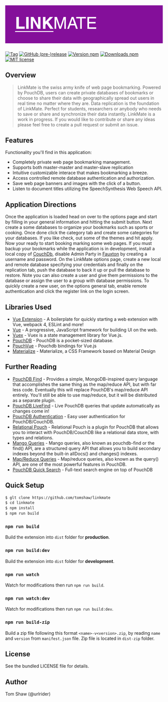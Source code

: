 <h1><img src="https://github.com/tomshaw/linkmate/blob/master/docs/screenshots/logo.png" alt="LinkMate" title="LinkMate"></h1>

[![Tag](https://img.shields.io/github/tag/tomshaw/linkmate.svg)](https://github.com/tomshaw/linkmate/tags)
[![GitHub (pre-)release](https://img.shields.io/github/release/tomshaw/linkmate/all.svg)](https://github.com/tomshaw/linkmate/releases)
[![Version npm](https://img.shields.io/npm/v/linkmate.svg)](https://www.npmjs.com/package/linkmate)
[![Downloads npm](https://img.shields.io/npm/dt/linkmate.svg)](https://www.npmjs.com/package/linkmate)
[![MIT license](https://img.shields.io/npm/l/linkmate.svg)](https://github.com/tomshaw/linkmate/blob/master/LICENSE)

## Overview

> LinkMate is the swiss army knife of web page bookmarking. Powered by PouchDB, users can create private databases of bookmarks or choose to share their data with geographically spread out users in real time no matter where they are. Data replication is the foundation of LinkMate. Perfect for students, researchers or anybody who needs to save or share and synchronize their data instantly. LinkMate is a work in progress. If you would like to contribute or share any ideas please feel free to create a pull request or submit an issue.

## Features

Functionality you'll find in this application:

- Completely private web page bookmarking management.
- Supports both master-master and master-slave replication
- Intuitive customizable interace that makes bookmarking a breeze.
- Access controlled remote database authentication and authorization.  
- Save web page banners and images with the click of a button.
- Listen to document titles utilizing the SpeechSynthesis Web Speech API.

## Application Directions

Once the application is loaded head on over to the options page and start by filling in your general information and hitting the submit button. Next create a some databases to organize your bookmarks such as sports or cooking. Once done click the category tab and create some categories for your databases. If you like check, out some of the themes and hit apply. Now your ready to start booking marking some web pages. If you must backup your bookmarks while the application is in development, install a local copy of [CouchDb](https://couchdb.apache.org/), disable Admin Party in [Fauxton](https://couchdb.apache.org/fauxton-visual-guide/) by creating a username and password. On the LinkMate options page, create a new local and remote database specifying your credentials and finally on the replication tab, push the database to back it up or pull the database to restore. Note you can also create a user and give them permissions to the database or assign the user to a group with database permissions. To quickly create a new user, on the options general tab, enable remote authentication and click the register link on the login screen. 

## Libraries Used

+ [Vue Extension](https://github.com/Kocal/vue-web-extension) - A boilerplate for quickly starting a web extension with Vue, webpack 4, ESLint and more!
+ [Vue](https://vuejs.org) - A progressive, JavaScript framework for building UI on the web.
+ [Vuex](https://vuex.vuejs.org/en) - Vuex is a state management library for Vue.js.
+ [PouchDB](https://github.com/pouchdb/pouchdb) - PouchDB is a pocket-sized database.
+ [PouchVue](https://github.com/MDSLKTR/pouch-vue) - Pouchdb bindings for Vue.js
+ [Materialize](https://github.com/Dogfalo/materialize) - Materialize, a CSS Framework based on Material Design

## Further Reading

+ [PouchDB Find](https://github.com/nolanlawson/pouchdb-find) - Provides a simple, MongoDB-inspired query language that accomplishes the same thing as the map/reduce API, but with far less code. Eventually this will replace PouchDB's map/reduce API entirely. You'll still be able to use map/reduce, but it will be distributed as a separate plugin.
+ [PouchDB LiveFind](https://pouchdb.com/api.html) - Live PouchDB queries that update automatically as changes come in!
+ [PouchDB Authentication](https://github.com/pouchdb-community/pouchdb-authentication) - Easy user authentication for PouchDB/CouchDB.
+ [Relational Pouch](https://github.com/pouchdb-community/relational-pouch) - Relational Pouch is a plugin for PouchDB that allows you to interact with PouchDB/CouchDB like a relational data store, with types and relations.
+ [Mango Queries](https://pouchdb.com/guides/mango-queries.html) - Mango queries, also known as pouchdb-find or the find() API, are a structured query API that allows you to build secondary indexes beyond the built-in allDocs() and changes() indexes.
+ [Map/Reduce Queries](https://pouchdb.com/api.html) - Map/reduce queries, also known as the query() API, are one of the most powerful features in PouchDB.
+ [PouchDB Quick Search](https://github.com/pouchdb-community/pouchdb-quick-search) - Full-text search engine on top of PouchDB

## Quick Setup

```bash
$ glt clone https://github.com/tomshaw/linkmate
$ cd linkmate
$ npm install
$ npm run build
```

### `npm run build`

Build the extension into `dist` folder for **production**.

### `npm run build:dev`

Build the extension into `dist` folder for **development**.

### `npm run watch`

Watch for modifications then run `npm run build`.

### `npm run watch:dev`

Watch for modifications then run `npm run build:dev`.

### `npm run build-zip`

Build a zip file following this format `<name>-v<version>.zip`, by reading `name` and `version` from `manifest.json` file.
Zip file is located in `dist-zip` folder.

## License

See the bundled LICENSE file for details.

## Author

Tom Shaw (@urlrider)
